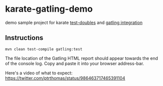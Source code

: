 # karate-gatling-demo
demo sample project for karate [test-doubles](https://github.com/intuit/karate/tree/master/karate-netty) and [gatling integration](https://github.com/intuit/karate/tree/master/karate-gatling)

## Instructions

```
mvn clean test-compile gatling:test
```

The file location of the Gatling HTML report should appear towards the end of the console log. Copy and paste it into your browser address-bar.

Here's a video of what to expect: https://twitter.com/ptrthomas/status/986463717465391104
